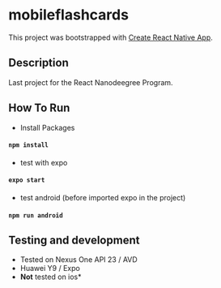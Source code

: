 # mobileflashcards

This project was bootstrapped with [Create React Native App](https://github.com/react-community/create-react-native-app).

## Description

Last project for the React Nanodeegree Program.

## How To Run

* Install Packages
#### `npm install`

* test with expo
#### `expo start`

* test android (before imported expo in the project)
#### `npm run android`

## Testing and development
* Tested on Nexus One API 23 / AVD
* Huawei Y9 / Expo
* **Not** tested on ios*
